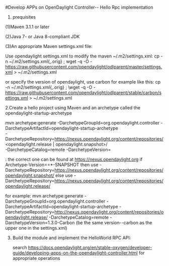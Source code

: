 
#Develop APPs on OpenDaylight Controller-- Hello Rpc implementation

1. prequisites

(1)Maven 3.1.1 or later

(2)Java 7- or Java 8-compliant JDK

(3)An appropriate Maven settings.xml file:

Use opendaylight settings.xml to modify the maven ~/.m2/settings.xml: 
cp -n ~/.m2/settings.xml{,.orig} ; wget -q -O - 
https://raw.githubusercontent.com/opendaylight/odlparent/master/settings.xml > ~/.m2/settings.xml

or specify the version of opendaylight, use carbon for example like this:
cp -n ~/.m2/settings.xml{,.orig} ; \wget -q -O - https://raw.githubusercontent.com/opendaylight/odlparent/stable/carbon/settings.xml > ~/.m2/settings.xml

2.Create a hello project using Maven and an archetype called the opendaylight-startup-archetype

mvn archetype:generate -DarchetypeGroupId=org.opendaylight.controller -DarchetypeArtifactId=opendaylight-startup-archetype \
-DarchetypeRepository=https://nexus.opendaylight.org/content/repositories/<opendaylight.release | opendaylight.snapshot>/ \
-DarchetypeCatalog=remote -DarchetypeVersion=<Archetype-Version>

<Archetype-Version>: the correct one can be found at https://nexus.opendaylight.org 
 if  Archetype-Version==*-SNAPSHOT then 
     use -DarchetypeRepository=https://nexus.opendaylight.org/content/repositories/opendaylight.snapshot/
 else 
     use -DarchetypeRepository=https://nexus.opendaylight.org/content/repositories/opendaylight.release/

for example:
mvn archetype:generate -DarchetypeGroupId=org.opendaylight.controller -DarchetypeArtifactId=opendaylight-startup-archetype -DarchetypeRepository=http://nexus.opendaylight.org/content/repositories/opendaylight.release/ -DarchetypeCatalog=remote  -DarchetypeVersion=1.3.0-Carbon (be the same version--carbon as the upper one in the settings.xml)
 
     
3. Build the module and implement the HelloWorld RPC API:
   
   search https://docs.opendaylight.org/en/stable-oxygen/developer-guide/developing-apps-on-the-opendaylight-controller.html 
   for appropriate operations
